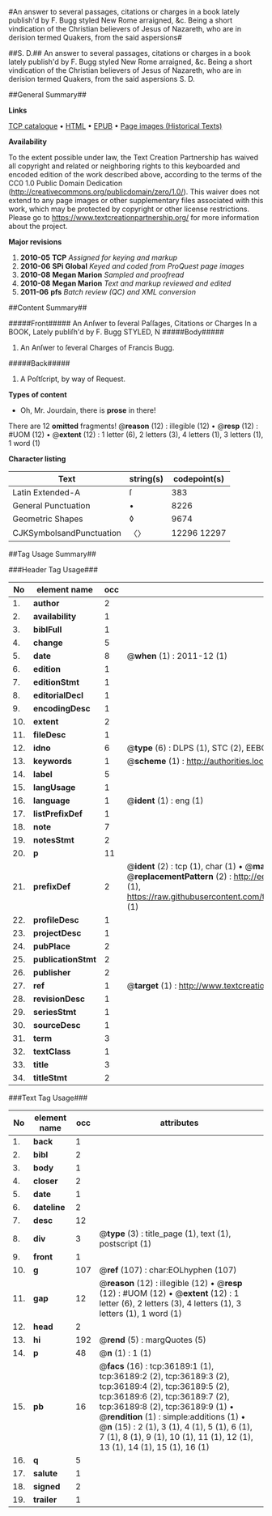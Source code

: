 #An answer to several passages, citations or charges in a book lately publish'd by F. Bugg styled New Rome arraigned, &c. Being a short vindication of the Christian believers of Jesus of Nazareth, who are in derision termed Quakers, from the said aspersions#

##S. D.##
An answer to several passages, citations or charges in a book lately publish'd by F. Bugg styled New Rome arraigned, &c. Being a short vindication of the Christian believers of Jesus of Nazareth, who are in derision termed Quakers, from the said aspersions
S. D.

##General Summary##

**Links**

[TCP catalogue](http://www.ota.ox.ac.uk/tcp/)  • 
[HTML](http://tei.it.ox.ac.uk/tcp/Texts-HTML/free/A58/A58652.html)  • 
[EPUB](http://tei.it.ox.ac.uk/tcp/Texts-EPUB/free/A58/A58652.epub) • 
[Page images (Historical Texts)](https://historicaltexts.jisc.ac.uk/eebo-99831722e)

**Availability**

To the extent possible under law, the Text Creation Partnership has waived all copyright and related or neighboring rights to this keyboarded and encoded edition of the work described above, according to the terms of the CC0 1.0 Public Domain Dedication (http://creativecommons.org/publicdomain/zero/1.0/). This waiver does not extend to any page images or other supplementary files associated with this work, which may be protected by copyright or other license restrictions. Please go to https://www.textcreationpartnership.org/ for more information about the project.

**Major revisions**

1. __2010-05__ __TCP__ *Assigned for keying and markup*
1. __2010-06__ __SPi Global__ *Keyed and coded from ProQuest page images*
1. __2010-08__ __Megan Marion__ *Sampled and proofread*
1. __2010-08__ __Megan Marion__ *Text and markup reviewed and edited*
1. __2011-06__ __pfs__ *Batch review (QC) and XML conversion*

##Content Summary##

#####Front#####
An Anſwer to ſeveral Paſſages, Citations or Charges In a BOOK, Lately publiſh'd by F. Bugg STYLED, N
#####Body#####

1. An Anſwer to ſeveral Charges of Francis Bugg.

#####Back#####

1. A Poſtſcript, by way of Request.

**Types of content**

  * Oh, Mr. Jourdain, there is **prose** in there!

There are 12 **omitted** fragments! 
 @__reason__ (12) : illegible (12)  •  @__resp__ (12) : #UOM (12)  •  @__extent__ (12) : 1 letter (6), 2 letters (3), 4 letters (1), 3 letters (1), 1 word (1)

**Character listing**


|Text|string(s)|codepoint(s)|
|---|---|---|
|Latin Extended-A|ſ|383|
|General Punctuation|•|8226|
|Geometric Shapes|◊|9674|
|CJKSymbolsandPunctuation|〈〉|12296 12297|

##Tag Usage Summary##

###Header Tag Usage###

|No|element name|occ|attributes|
|---|---|---|---|
|1.|__author__|2||
|2.|__availability__|1||
|3.|__biblFull__|1||
|4.|__change__|5||
|5.|__date__|8| @__when__ (1) : 2011-12 (1)|
|6.|__edition__|1||
|7.|__editionStmt__|1||
|8.|__editorialDecl__|1||
|9.|__encodingDesc__|1||
|10.|__extent__|2||
|11.|__fileDesc__|1||
|12.|__idno__|6| @__type__ (6) : DLPS (1), STC (2), EEBO-CITATION (1), PROQUEST (1), VID (1)|
|13.|__keywords__|1| @__scheme__ (1) : http://authorities.loc.gov/ (1)|
|14.|__label__|5||
|15.|__langUsage__|1||
|16.|__language__|1| @__ident__ (1) : eng (1)|
|17.|__listPrefixDef__|1||
|18.|__note__|7||
|19.|__notesStmt__|2||
|20.|__p__|11||
|21.|__prefixDef__|2| @__ident__ (2) : tcp (1), char (1)  •  @__matchPattern__ (2) : ([0-9\-]+):([0-9IVX]+) (1), (.+) (1)  •  @__replacementPattern__ (2) : http://eebo.chadwyck.com/downloadtiff?vid=$1&page=$2 (1), https://raw.githubusercontent.com/textcreationpartnership/Texts/master/tcpchars.xml#$1 (1)|
|22.|__profileDesc__|1||
|23.|__projectDesc__|1||
|24.|__pubPlace__|2||
|25.|__publicationStmt__|2||
|26.|__publisher__|2||
|27.|__ref__|1| @__target__ (1) : http://www.textcreationpartnership.org/docs/. (1)|
|28.|__revisionDesc__|1||
|29.|__seriesStmt__|1||
|30.|__sourceDesc__|1||
|31.|__term__|3||
|32.|__textClass__|1||
|33.|__title__|3||
|34.|__titleStmt__|2||


###Text Tag Usage###

|No|element name|occ|attributes|
|---|---|---|---|
|1.|__back__|1||
|2.|__bibl__|2||
|3.|__body__|1||
|4.|__closer__|2||
|5.|__date__|1||
|6.|__dateline__|2||
|7.|__desc__|12||
|8.|__div__|3| @__type__ (3) : title_page (1), text (1), postscript (1)|
|9.|__front__|1||
|10.|__g__|107| @__ref__ (107) : char:EOLhyphen (107)|
|11.|__gap__|12| @__reason__ (12) : illegible (12)  •  @__resp__ (12) : #UOM (12)  •  @__extent__ (12) : 1 letter (6), 2 letters (3), 4 letters (1), 3 letters (1), 1 word (1)|
|12.|__head__|2||
|13.|__hi__|192| @__rend__ (5) : margQuotes (5)|
|14.|__p__|48| @__n__ (1) : 1 (1)|
|15.|__pb__|16| @__facs__ (16) : tcp:36189:1 (1), tcp:36189:2 (2), tcp:36189:3 (2), tcp:36189:4 (2), tcp:36189:5 (2), tcp:36189:6 (2), tcp:36189:7 (2), tcp:36189:8 (2), tcp:36189:9 (1)  •  @__rendition__ (1) : simple:additions (1)  •  @__n__ (15) : 2 (1), 3 (1), 4 (1), 5 (1), 6 (1), 7 (1), 8 (1), 9 (1), 10 (1), 11 (1), 12 (1), 13 (1), 14 (1), 15 (1), 16 (1)|
|16.|__q__|5||
|17.|__salute__|1||
|18.|__signed__|2||
|19.|__trailer__|1||
